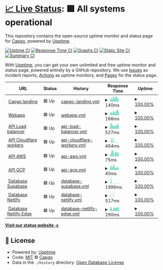 # [📈 Live Status](https://uptime.capgo.app): <!--live status--> **🟩 All systems operational**

This repository contains the open-source uptime monitor and status page for [Capgo](https://capgo.app), powered by [Upptime](https://github.com/upptime/upptime).

[![Uptime CI](https://github.com/Cap-go/upptime/workflows/Uptime%20CI/badge.svg)](https://github.com/Cap-go/upptime/actions?query=workflow%3A%22Uptime+CI%22)
[![Response Time CI](https://github.com/Cap-go/upptime/workflows/Response%20Time%20CI/badge.svg)](https://github.com/Cap-go/upptime/actions?query=workflow%3A%22Response+Time+CI%22)
[![Graphs CI](https://github.com/Cap-go/upptime/workflows/Graphs%20CI/badge.svg)](https://github.com/Cap-go/upptime/actions?query=workflow%3A%22Graphs+CI%22)
[![Static Site CI](https://github.com/Cap-go/upptime/workflows/Static%20Site%20CI/badge.svg)](https://github.com/Cap-go/upptime/actions?query=workflow%3A%22Static+Site+CI%22)
[![Summary CI](https://github.com/Cap-go/upptime/workflows/Summary%20CI/badge.svg)](https://github.com/Cap-go/upptime/actions?query=workflow%3A%22Summary+CI%22)

With [Upptime](https://upptime.js.org), you can get your own unlimited and free uptime monitor and status page, powered entirely by a GitHub repository. We use [Issues](https://github.com/Cap-go/upptime/issues) as incident reports, [Actions](https://github.com/Cap-go/upptime/actions) as uptime monitors, and [Pages](https://uptime.capgo.app) for the status page.

<!--start: status pages-->
<!-- This summary is generated by Upptime (https://github.com/upptime/upptime) -->
<!-- Do not edit this manually, your changes will be overwritten -->
<!-- prettier-ignore -->
| URL | Status | History | Response Time | Uptime |
| --- | ------ | ------- | ------------- | ------ |
| <img alt="" src="https://icons.duckduckgo.com/ip3/capgo.app.ico" height="13"> [Capgo landing](https://capgo.app) | 🟩 Up | [capgo-landing.yml](https://github.com/Cap-go/uptime/commits/HEAD/history/capgo-landing.yml) | <details><summary><img alt="Response time graph" src="./graphs/capgo-landing/response-time-week.png" height="20"> 140ms</summary><br><a href="https://uptime.capgo.app/history/capgo-landing"><img alt="Response time 140" src="https://img.shields.io/endpoint?url=https%3A%2F%2Fraw.githubusercontent.com%2FCap-go%2Fuptime%2FHEAD%2Fapi%2Fcapgo-landing%2Fresponse-time.json"></a><br><a href="https://uptime.capgo.app/history/capgo-landing"><img alt="24-hour response time 215" src="https://img.shields.io/endpoint?url=https%3A%2F%2Fraw.githubusercontent.com%2FCap-go%2Fuptime%2FHEAD%2Fapi%2Fcapgo-landing%2Fresponse-time-day.json"></a><br><a href="https://uptime.capgo.app/history/capgo-landing"><img alt="7-day response time 140" src="https://img.shields.io/endpoint?url=https%3A%2F%2Fraw.githubusercontent.com%2FCap-go%2Fuptime%2FHEAD%2Fapi%2Fcapgo-landing%2Fresponse-time-week.json"></a><br><a href="https://uptime.capgo.app/history/capgo-landing"><img alt="30-day response time 140" src="https://img.shields.io/endpoint?url=https%3A%2F%2Fraw.githubusercontent.com%2FCap-go%2Fuptime%2FHEAD%2Fapi%2Fcapgo-landing%2Fresponse-time-month.json"></a><br><a href="https://uptime.capgo.app/history/capgo-landing"><img alt="1-year response time 140" src="https://img.shields.io/endpoint?url=https%3A%2F%2Fraw.githubusercontent.com%2FCap-go%2Fuptime%2FHEAD%2Fapi%2Fcapgo-landing%2Fresponse-time-year.json"></a></details> | <details><summary><a href="https://uptime.capgo.app/history/capgo-landing">100.00%</a></summary><a href="https://uptime.capgo.app/history/capgo-landing"><img alt="All-time uptime 100.00%" src="https://img.shields.io/endpoint?url=https%3A%2F%2Fraw.githubusercontent.com%2FCap-go%2Fuptime%2FHEAD%2Fapi%2Fcapgo-landing%2Fuptime.json"></a><br><a href="https://uptime.capgo.app/history/capgo-landing"><img alt="24-hour uptime 100.00%" src="https://img.shields.io/endpoint?url=https%3A%2F%2Fraw.githubusercontent.com%2FCap-go%2Fuptime%2FHEAD%2Fapi%2Fcapgo-landing%2Fuptime-day.json"></a><br><a href="https://uptime.capgo.app/history/capgo-landing"><img alt="7-day uptime 100.00%" src="https://img.shields.io/endpoint?url=https%3A%2F%2Fraw.githubusercontent.com%2FCap-go%2Fuptime%2FHEAD%2Fapi%2Fcapgo-landing%2Fuptime-week.json"></a><br><a href="https://uptime.capgo.app/history/capgo-landing"><img alt="30-day uptime 100.00%" src="https://img.shields.io/endpoint?url=https%3A%2F%2Fraw.githubusercontent.com%2FCap-go%2Fuptime%2FHEAD%2Fapi%2Fcapgo-landing%2Fuptime-month.json"></a><br><a href="https://uptime.capgo.app/history/capgo-landing"><img alt="1-year uptime 100.00%" src="https://img.shields.io/endpoint?url=https%3A%2F%2Fraw.githubusercontent.com%2FCap-go%2Fuptime%2FHEAD%2Fapi%2Fcapgo-landing%2Fuptime-year.json"></a></details>
| <img alt="" src="https://icons.duckduckgo.com/ip3/web.capgo.app.ico" height="13"> [Webapp](https://web.capgo.app/) | 🟩 Up | [webapp.yml](https://github.com/Cap-go/uptime/commits/HEAD/history/webapp.yml) | <details><summary><img alt="Response time graph" src="./graphs/webapp/response-time-week.png" height="20"> 166ms</summary><br><a href="https://uptime.capgo.app/history/webapp"><img alt="Response time 166" src="https://img.shields.io/endpoint?url=https%3A%2F%2Fraw.githubusercontent.com%2FCap-go%2Fuptime%2FHEAD%2Fapi%2Fwebapp%2Fresponse-time.json"></a><br><a href="https://uptime.capgo.app/history/webapp"><img alt="24-hour response time 170" src="https://img.shields.io/endpoint?url=https%3A%2F%2Fraw.githubusercontent.com%2FCap-go%2Fuptime%2FHEAD%2Fapi%2Fwebapp%2Fresponse-time-day.json"></a><br><a href="https://uptime.capgo.app/history/webapp"><img alt="7-day response time 166" src="https://img.shields.io/endpoint?url=https%3A%2F%2Fraw.githubusercontent.com%2FCap-go%2Fuptime%2FHEAD%2Fapi%2Fwebapp%2Fresponse-time-week.json"></a><br><a href="https://uptime.capgo.app/history/webapp"><img alt="30-day response time 166" src="https://img.shields.io/endpoint?url=https%3A%2F%2Fraw.githubusercontent.com%2FCap-go%2Fuptime%2FHEAD%2Fapi%2Fwebapp%2Fresponse-time-month.json"></a><br><a href="https://uptime.capgo.app/history/webapp"><img alt="1-year response time 166" src="https://img.shields.io/endpoint?url=https%3A%2F%2Fraw.githubusercontent.com%2FCap-go%2Fuptime%2FHEAD%2Fapi%2Fwebapp%2Fresponse-time-year.json"></a></details> | <details><summary><a href="https://uptime.capgo.app/history/webapp">100.00%</a></summary><a href="https://uptime.capgo.app/history/webapp"><img alt="All-time uptime 100.00%" src="https://img.shields.io/endpoint?url=https%3A%2F%2Fraw.githubusercontent.com%2FCap-go%2Fuptime%2FHEAD%2Fapi%2Fwebapp%2Fuptime.json"></a><br><a href="https://uptime.capgo.app/history/webapp"><img alt="24-hour uptime 100.00%" src="https://img.shields.io/endpoint?url=https%3A%2F%2Fraw.githubusercontent.com%2FCap-go%2Fuptime%2FHEAD%2Fapi%2Fwebapp%2Fuptime-day.json"></a><br><a href="https://uptime.capgo.app/history/webapp"><img alt="7-day uptime 100.00%" src="https://img.shields.io/endpoint?url=https%3A%2F%2Fraw.githubusercontent.com%2FCap-go%2Fuptime%2FHEAD%2Fapi%2Fwebapp%2Fuptime-week.json"></a><br><a href="https://uptime.capgo.app/history/webapp"><img alt="30-day uptime 100.00%" src="https://img.shields.io/endpoint?url=https%3A%2F%2Fraw.githubusercontent.com%2FCap-go%2Fuptime%2FHEAD%2Fapi%2Fwebapp%2Fuptime-month.json"></a><br><a href="https://uptime.capgo.app/history/webapp"><img alt="1-year uptime 100.00%" src="https://img.shields.io/endpoint?url=https%3A%2F%2Fraw.githubusercontent.com%2FCap-go%2Fuptime%2FHEAD%2Fapi%2Fwebapp%2Fuptime-year.json"></a></details>
| <img alt="" src="https://icons.duckduckgo.com/ip3/api.capgo.app.ico" height="13"> [API Load balancer](https://api.capgo.app/ok) | 🟩 Up | [api-load-balancer.yml](https://github.com/Cap-go/uptime/commits/HEAD/history/api-load-balancer.yml) | <details><summary><img alt="Response time graph" src="./graphs/api-load-balancer/response-time-week.png" height="20"> 527ms</summary><br><a href="https://uptime.capgo.app/history/api-load-balancer"><img alt="Response time 527" src="https://img.shields.io/endpoint?url=https%3A%2F%2Fraw.githubusercontent.com%2FCap-go%2Fuptime%2FHEAD%2Fapi%2Fapi-load-balancer%2Fresponse-time.json"></a><br><a href="https://uptime.capgo.app/history/api-load-balancer"><img alt="24-hour response time 857" src="https://img.shields.io/endpoint?url=https%3A%2F%2Fraw.githubusercontent.com%2FCap-go%2Fuptime%2FHEAD%2Fapi%2Fapi-load-balancer%2Fresponse-time-day.json"></a><br><a href="https://uptime.capgo.app/history/api-load-balancer"><img alt="7-day response time 527" src="https://img.shields.io/endpoint?url=https%3A%2F%2Fraw.githubusercontent.com%2FCap-go%2Fuptime%2FHEAD%2Fapi%2Fapi-load-balancer%2Fresponse-time-week.json"></a><br><a href="https://uptime.capgo.app/history/api-load-balancer"><img alt="30-day response time 527" src="https://img.shields.io/endpoint?url=https%3A%2F%2Fraw.githubusercontent.com%2FCap-go%2Fuptime%2FHEAD%2Fapi%2Fapi-load-balancer%2Fresponse-time-month.json"></a><br><a href="https://uptime.capgo.app/history/api-load-balancer"><img alt="1-year response time 527" src="https://img.shields.io/endpoint?url=https%3A%2F%2Fraw.githubusercontent.com%2FCap-go%2Fuptime%2FHEAD%2Fapi%2Fapi-load-balancer%2Fresponse-time-year.json"></a></details> | <details><summary><a href="https://uptime.capgo.app/history/api-load-balancer">100.00%</a></summary><a href="https://uptime.capgo.app/history/api-load-balancer"><img alt="All-time uptime 100.00%" src="https://img.shields.io/endpoint?url=https%3A%2F%2Fraw.githubusercontent.com%2FCap-go%2Fuptime%2FHEAD%2Fapi%2Fapi-load-balancer%2Fuptime.json"></a><br><a href="https://uptime.capgo.app/history/api-load-balancer"><img alt="24-hour uptime 100.00%" src="https://img.shields.io/endpoint?url=https%3A%2F%2Fraw.githubusercontent.com%2FCap-go%2Fuptime%2FHEAD%2Fapi%2Fapi-load-balancer%2Fuptime-day.json"></a><br><a href="https://uptime.capgo.app/history/api-load-balancer"><img alt="7-day uptime 100.00%" src="https://img.shields.io/endpoint?url=https%3A%2F%2Fraw.githubusercontent.com%2FCap-go%2Fuptime%2FHEAD%2Fapi%2Fapi-load-balancer%2Fuptime-week.json"></a><br><a href="https://uptime.capgo.app/history/api-load-balancer"><img alt="30-day uptime 100.00%" src="https://img.shields.io/endpoint?url=https%3A%2F%2Fraw.githubusercontent.com%2FCap-go%2Fuptime%2FHEAD%2Fapi%2Fapi-load-balancer%2Fuptime-month.json"></a><br><a href="https://uptime.capgo.app/history/api-load-balancer"><img alt="1-year uptime 100.00%" src="https://img.shields.io/endpoint?url=https%3A%2F%2Fraw.githubusercontent.com%2FCap-go%2Fuptime%2FHEAD%2Fapi%2Fapi-load-balancer%2Fuptime-year.json"></a></details>
| <img alt="" src="https://icons.duckduckgo.com/ip3/xvwzpoazmxkqosrdewyv.functions.supabase.co.ico" height="13"> [API Cloudflare workers](https://xvwzpoazmxkqosrdewyv.functions.supabase.co/ok) | 🟩 Up | [api-cloudflare-workers.yml](https://github.com/Cap-go/uptime/commits/HEAD/history/api-cloudflare-workers.yml) | <details><summary><img alt="Response time graph" src="./graphs/api-cloudflare-workers/response-time-week.png" height="20"> 464ms</summary><br><a href="https://uptime.capgo.app/history/api-cloudflare-workers"><img alt="Response time 464" src="https://img.shields.io/endpoint?url=https%3A%2F%2Fraw.githubusercontent.com%2FCap-go%2Fuptime%2FHEAD%2Fapi%2Fapi-cloudflare-workers%2Fresponse-time.json"></a><br><a href="https://uptime.capgo.app/history/api-cloudflare-workers"><img alt="24-hour response time 1247" src="https://img.shields.io/endpoint?url=https%3A%2F%2Fraw.githubusercontent.com%2FCap-go%2Fuptime%2FHEAD%2Fapi%2Fapi-cloudflare-workers%2Fresponse-time-day.json"></a><br><a href="https://uptime.capgo.app/history/api-cloudflare-workers"><img alt="7-day response time 464" src="https://img.shields.io/endpoint?url=https%3A%2F%2Fraw.githubusercontent.com%2FCap-go%2Fuptime%2FHEAD%2Fapi%2Fapi-cloudflare-workers%2Fresponse-time-week.json"></a><br><a href="https://uptime.capgo.app/history/api-cloudflare-workers"><img alt="30-day response time 464" src="https://img.shields.io/endpoint?url=https%3A%2F%2Fraw.githubusercontent.com%2FCap-go%2Fuptime%2FHEAD%2Fapi%2Fapi-cloudflare-workers%2Fresponse-time-month.json"></a><br><a href="https://uptime.capgo.app/history/api-cloudflare-workers"><img alt="1-year response time 464" src="https://img.shields.io/endpoint?url=https%3A%2F%2Fraw.githubusercontent.com%2FCap-go%2Fuptime%2FHEAD%2Fapi%2Fapi-cloudflare-workers%2Fresponse-time-year.json"></a></details> | <details><summary><a href="https://uptime.capgo.app/history/api-cloudflare-workers">100.00%</a></summary><a href="https://uptime.capgo.app/history/api-cloudflare-workers"><img alt="All-time uptime 100.00%" src="https://img.shields.io/endpoint?url=https%3A%2F%2Fraw.githubusercontent.com%2FCap-go%2Fuptime%2FHEAD%2Fapi%2Fapi-cloudflare-workers%2Fuptime.json"></a><br><a href="https://uptime.capgo.app/history/api-cloudflare-workers"><img alt="24-hour uptime 100.00%" src="https://img.shields.io/endpoint?url=https%3A%2F%2Fraw.githubusercontent.com%2FCap-go%2Fuptime%2FHEAD%2Fapi%2Fapi-cloudflare-workers%2Fuptime-day.json"></a><br><a href="https://uptime.capgo.app/history/api-cloudflare-workers"><img alt="7-day uptime 100.00%" src="https://img.shields.io/endpoint?url=https%3A%2F%2Fraw.githubusercontent.com%2FCap-go%2Fuptime%2FHEAD%2Fapi%2Fapi-cloudflare-workers%2Fuptime-week.json"></a><br><a href="https://uptime.capgo.app/history/api-cloudflare-workers"><img alt="30-day uptime 100.00%" src="https://img.shields.io/endpoint?url=https%3A%2F%2Fraw.githubusercontent.com%2FCap-go%2Fuptime%2FHEAD%2Fapi%2Fapi-cloudflare-workers%2Fuptime-month.json"></a><br><a href="https://uptime.capgo.app/history/api-cloudflare-workers"><img alt="1-year uptime 100.00%" src="https://img.shields.io/endpoint?url=https%3A%2F%2Fraw.githubusercontent.com%2FCap-go%2Fuptime%2FHEAD%2Fapi%2Fapi-cloudflare-workers%2Fuptime-year.json"></a></details>
| <img alt="" src="https://icons.duckduckgo.com/ip3/web.capgo.app.ico" height="13"> [API AWS](https://web.capgo.app/ok) | 🟩 Up | [api-aws.yml](https://github.com/Cap-go/uptime/commits/HEAD/history/api-aws.yml) | <details><summary><img alt="Response time graph" src="./graphs/api-aws/response-time-week.png" height="20"> 75ms</summary><br><a href="https://uptime.capgo.app/history/api-aws"><img alt="Response time 75" src="https://img.shields.io/endpoint?url=https%3A%2F%2Fraw.githubusercontent.com%2FCap-go%2Fuptime%2FHEAD%2Fapi%2Fapi-aws%2Fresponse-time.json"></a><br><a href="https://uptime.capgo.app/history/api-aws"><img alt="24-hour response time 58" src="https://img.shields.io/endpoint?url=https%3A%2F%2Fraw.githubusercontent.com%2FCap-go%2Fuptime%2FHEAD%2Fapi%2Fapi-aws%2Fresponse-time-day.json"></a><br><a href="https://uptime.capgo.app/history/api-aws"><img alt="7-day response time 75" src="https://img.shields.io/endpoint?url=https%3A%2F%2Fraw.githubusercontent.com%2FCap-go%2Fuptime%2FHEAD%2Fapi%2Fapi-aws%2Fresponse-time-week.json"></a><br><a href="https://uptime.capgo.app/history/api-aws"><img alt="30-day response time 75" src="https://img.shields.io/endpoint?url=https%3A%2F%2Fraw.githubusercontent.com%2FCap-go%2Fuptime%2FHEAD%2Fapi%2Fapi-aws%2Fresponse-time-month.json"></a><br><a href="https://uptime.capgo.app/history/api-aws"><img alt="1-year response time 75" src="https://img.shields.io/endpoint?url=https%3A%2F%2Fraw.githubusercontent.com%2FCap-go%2Fuptime%2FHEAD%2Fapi%2Fapi-aws%2Fresponse-time-year.json"></a></details> | <details><summary><a href="https://uptime.capgo.app/history/api-aws">100.00%</a></summary><a href="https://uptime.capgo.app/history/api-aws"><img alt="All-time uptime 100.00%" src="https://img.shields.io/endpoint?url=https%3A%2F%2Fraw.githubusercontent.com%2FCap-go%2Fuptime%2FHEAD%2Fapi%2Fapi-aws%2Fuptime.json"></a><br><a href="https://uptime.capgo.app/history/api-aws"><img alt="24-hour uptime 100.00%" src="https://img.shields.io/endpoint?url=https%3A%2F%2Fraw.githubusercontent.com%2FCap-go%2Fuptime%2FHEAD%2Fapi%2Fapi-aws%2Fuptime-day.json"></a><br><a href="https://uptime.capgo.app/history/api-aws"><img alt="7-day uptime 100.00%" src="https://img.shields.io/endpoint?url=https%3A%2F%2Fraw.githubusercontent.com%2FCap-go%2Fuptime%2FHEAD%2Fapi%2Fapi-aws%2Fuptime-week.json"></a><br><a href="https://uptime.capgo.app/history/api-aws"><img alt="30-day uptime 100.00%" src="https://img.shields.io/endpoint?url=https%3A%2F%2Fraw.githubusercontent.com%2FCap-go%2Fuptime%2FHEAD%2Fapi%2Fapi-aws%2Fuptime-month.json"></a><br><a href="https://uptime.capgo.app/history/api-aws"><img alt="1-year uptime 100.00%" src="https://img.shields.io/endpoint?url=https%3A%2F%2Fraw.githubusercontent.com%2FCap-go%2Fuptime%2FHEAD%2Fapi%2Fapi-aws%2Fuptime-year.json"></a></details>
| <img alt="" src="https://icons.duckduckgo.com/ip3/web.capgo.app.ico" height="13"> [API GCP](https://web.capgo.app/ok) | 🟩 Up | [api-gcp.yml](https://github.com/Cap-go/uptime/commits/HEAD/history/api-gcp.yml) | <details><summary><img alt="Response time graph" src="./graphs/api-gcp/response-time-week.png" height="20"> 40ms</summary><br><a href="https://uptime.capgo.app/history/api-gcp"><img alt="Response time 40" src="https://img.shields.io/endpoint?url=https%3A%2F%2Fraw.githubusercontent.com%2FCap-go%2Fuptime%2FHEAD%2Fapi%2Fapi-gcp%2Fresponse-time.json"></a><br><a href="https://uptime.capgo.app/history/api-gcp"><img alt="24-hour response time 56" src="https://img.shields.io/endpoint?url=https%3A%2F%2Fraw.githubusercontent.com%2FCap-go%2Fuptime%2FHEAD%2Fapi%2Fapi-gcp%2Fresponse-time-day.json"></a><br><a href="https://uptime.capgo.app/history/api-gcp"><img alt="7-day response time 40" src="https://img.shields.io/endpoint?url=https%3A%2F%2Fraw.githubusercontent.com%2FCap-go%2Fuptime%2FHEAD%2Fapi%2Fapi-gcp%2Fresponse-time-week.json"></a><br><a href="https://uptime.capgo.app/history/api-gcp"><img alt="30-day response time 40" src="https://img.shields.io/endpoint?url=https%3A%2F%2Fraw.githubusercontent.com%2FCap-go%2Fuptime%2FHEAD%2Fapi%2Fapi-gcp%2Fresponse-time-month.json"></a><br><a href="https://uptime.capgo.app/history/api-gcp"><img alt="1-year response time 40" src="https://img.shields.io/endpoint?url=https%3A%2F%2Fraw.githubusercontent.com%2FCap-go%2Fuptime%2FHEAD%2Fapi%2Fapi-gcp%2Fresponse-time-year.json"></a></details> | <details><summary><a href="https://uptime.capgo.app/history/api-gcp">100.00%</a></summary><a href="https://uptime.capgo.app/history/api-gcp"><img alt="All-time uptime 100.00%" src="https://img.shields.io/endpoint?url=https%3A%2F%2Fraw.githubusercontent.com%2FCap-go%2Fuptime%2FHEAD%2Fapi%2Fapi-gcp%2Fuptime.json"></a><br><a href="https://uptime.capgo.app/history/api-gcp"><img alt="24-hour uptime 100.00%" src="https://img.shields.io/endpoint?url=https%3A%2F%2Fraw.githubusercontent.com%2FCap-go%2Fuptime%2FHEAD%2Fapi%2Fapi-gcp%2Fuptime-day.json"></a><br><a href="https://uptime.capgo.app/history/api-gcp"><img alt="7-day uptime 100.00%" src="https://img.shields.io/endpoint?url=https%3A%2F%2Fraw.githubusercontent.com%2FCap-go%2Fuptime%2FHEAD%2Fapi%2Fapi-gcp%2Fuptime-week.json"></a><br><a href="https://uptime.capgo.app/history/api-gcp"><img alt="30-day uptime 100.00%" src="https://img.shields.io/endpoint?url=https%3A%2F%2Fraw.githubusercontent.com%2FCap-go%2Fuptime%2FHEAD%2Fapi%2Fapi-gcp%2Fuptime-month.json"></a><br><a href="https://uptime.capgo.app/history/api-gcp"><img alt="1-year uptime 100.00%" src="https://img.shields.io/endpoint?url=https%3A%2F%2Fraw.githubusercontent.com%2FCap-go%2Fuptime%2FHEAD%2Fapi%2Fapi-gcp%2Fuptime-year.json"></a></details>
| <img alt="" src="https://icons.duckduckgo.com/ip3/supabase.capgo.app.ico" height="13"> [Database Supabase](https://supabase.capgo.app/ok?service=database) | 🟩 Up | [database-supabase.yml](https://github.com/Cap-go/uptime/commits/HEAD/history/database-supabase.yml) | <details><summary><img alt="Response time graph" src="./graphs/database-supabase/response-time-week.png" height="20"> 1996ms</summary><br><a href="https://uptime.capgo.app/history/database-supabase"><img alt="Response time 1996" src="https://img.shields.io/endpoint?url=https%3A%2F%2Fraw.githubusercontent.com%2FCap-go%2Fuptime%2FHEAD%2Fapi%2Fdatabase-supabase%2Fresponse-time.json"></a><br><a href="https://uptime.capgo.app/history/database-supabase"><img alt="24-hour response time 869" src="https://img.shields.io/endpoint?url=https%3A%2F%2Fraw.githubusercontent.com%2FCap-go%2Fuptime%2FHEAD%2Fapi%2Fdatabase-supabase%2Fresponse-time-day.json"></a><br><a href="https://uptime.capgo.app/history/database-supabase"><img alt="7-day response time 1996" src="https://img.shields.io/endpoint?url=https%3A%2F%2Fraw.githubusercontent.com%2FCap-go%2Fuptime%2FHEAD%2Fapi%2Fdatabase-supabase%2Fresponse-time-week.json"></a><br><a href="https://uptime.capgo.app/history/database-supabase"><img alt="30-day response time 1996" src="https://img.shields.io/endpoint?url=https%3A%2F%2Fraw.githubusercontent.com%2FCap-go%2Fuptime%2FHEAD%2Fapi%2Fdatabase-supabase%2Fresponse-time-month.json"></a><br><a href="https://uptime.capgo.app/history/database-supabase"><img alt="1-year response time 1996" src="https://img.shields.io/endpoint?url=https%3A%2F%2Fraw.githubusercontent.com%2FCap-go%2Fuptime%2FHEAD%2Fapi%2Fdatabase-supabase%2Fresponse-time-year.json"></a></details> | <details><summary><a href="https://uptime.capgo.app/history/database-supabase">100.00%</a></summary><a href="https://uptime.capgo.app/history/database-supabase"><img alt="All-time uptime 100.00%" src="https://img.shields.io/endpoint?url=https%3A%2F%2Fraw.githubusercontent.com%2FCap-go%2Fuptime%2FHEAD%2Fapi%2Fdatabase-supabase%2Fuptime.json"></a><br><a href="https://uptime.capgo.app/history/database-supabase"><img alt="24-hour uptime 100.00%" src="https://img.shields.io/endpoint?url=https%3A%2F%2Fraw.githubusercontent.com%2FCap-go%2Fuptime%2FHEAD%2Fapi%2Fdatabase-supabase%2Fuptime-day.json"></a><br><a href="https://uptime.capgo.app/history/database-supabase"><img alt="7-day uptime 100.00%" src="https://img.shields.io/endpoint?url=https%3A%2F%2Fraw.githubusercontent.com%2FCap-go%2Fuptime%2FHEAD%2Fapi%2Fdatabase-supabase%2Fuptime-week.json"></a><br><a href="https://uptime.capgo.app/history/database-supabase"><img alt="30-day uptime 100.00%" src="https://img.shields.io/endpoint?url=https%3A%2F%2Fraw.githubusercontent.com%2FCap-go%2Fuptime%2FHEAD%2Fapi%2Fdatabase-supabase%2Fuptime-month.json"></a><br><a href="https://uptime.capgo.app/history/database-supabase"><img alt="1-year uptime 100.00%" src="https://img.shields.io/endpoint?url=https%3A%2F%2Fraw.githubusercontent.com%2FCap-go%2Fuptime%2FHEAD%2Fapi%2Fdatabase-supabase%2Fuptime-year.json"></a></details>
| <img alt="" src="https://icons.duckduckgo.com/ip3/netlify.capgo.app.ico" height="13"> [Database Netlify](https://netlify.capgo.app/ok?service=database) | 🟩 Up | [database-netlify.yml](https://github.com/Cap-go/uptime/commits/HEAD/history/database-netlify.yml) | <details><summary><img alt="Response time graph" src="./graphs/database-netlify/response-time-week.png" height="20"> 517ms</summary><br><a href="https://uptime.capgo.app/history/database-netlify"><img alt="Response time 517" src="https://img.shields.io/endpoint?url=https%3A%2F%2Fraw.githubusercontent.com%2FCap-go%2Fuptime%2FHEAD%2Fapi%2Fdatabase-netlify%2Fresponse-time.json"></a><br><a href="https://uptime.capgo.app/history/database-netlify"><img alt="24-hour response time 456" src="https://img.shields.io/endpoint?url=https%3A%2F%2Fraw.githubusercontent.com%2FCap-go%2Fuptime%2FHEAD%2Fapi%2Fdatabase-netlify%2Fresponse-time-day.json"></a><br><a href="https://uptime.capgo.app/history/database-netlify"><img alt="7-day response time 517" src="https://img.shields.io/endpoint?url=https%3A%2F%2Fraw.githubusercontent.com%2FCap-go%2Fuptime%2FHEAD%2Fapi%2Fdatabase-netlify%2Fresponse-time-week.json"></a><br><a href="https://uptime.capgo.app/history/database-netlify"><img alt="30-day response time 517" src="https://img.shields.io/endpoint?url=https%3A%2F%2Fraw.githubusercontent.com%2FCap-go%2Fuptime%2FHEAD%2Fapi%2Fdatabase-netlify%2Fresponse-time-month.json"></a><br><a href="https://uptime.capgo.app/history/database-netlify"><img alt="1-year response time 517" src="https://img.shields.io/endpoint?url=https%3A%2F%2Fraw.githubusercontent.com%2FCap-go%2Fuptime%2FHEAD%2Fapi%2Fdatabase-netlify%2Fresponse-time-year.json"></a></details> | <details><summary><a href="https://uptime.capgo.app/history/database-netlify">100.00%</a></summary><a href="https://uptime.capgo.app/history/database-netlify"><img alt="All-time uptime 100.00%" src="https://img.shields.io/endpoint?url=https%3A%2F%2Fraw.githubusercontent.com%2FCap-go%2Fuptime%2FHEAD%2Fapi%2Fdatabase-netlify%2Fuptime.json"></a><br><a href="https://uptime.capgo.app/history/database-netlify"><img alt="24-hour uptime 100.00%" src="https://img.shields.io/endpoint?url=https%3A%2F%2Fraw.githubusercontent.com%2FCap-go%2Fuptime%2FHEAD%2Fapi%2Fdatabase-netlify%2Fuptime-day.json"></a><br><a href="https://uptime.capgo.app/history/database-netlify"><img alt="7-day uptime 100.00%" src="https://img.shields.io/endpoint?url=https%3A%2F%2Fraw.githubusercontent.com%2FCap-go%2Fuptime%2FHEAD%2Fapi%2Fdatabase-netlify%2Fuptime-week.json"></a><br><a href="https://uptime.capgo.app/history/database-netlify"><img alt="30-day uptime 100.00%" src="https://img.shields.io/endpoint?url=https%3A%2F%2Fraw.githubusercontent.com%2FCap-go%2Fuptime%2FHEAD%2Fapi%2Fdatabase-netlify%2Fuptime-month.json"></a><br><a href="https://uptime.capgo.app/history/database-netlify"><img alt="1-year uptime 100.00%" src="https://img.shields.io/endpoint?url=https%3A%2F%2Fraw.githubusercontent.com%2FCap-go%2Fuptime%2FHEAD%2Fapi%2Fdatabase-netlify%2Fuptime-year.json"></a></details>
| <img alt="" src="https://icons.duckduckgo.com/ip3/netlify-edge.capgo.app.ico" height="13"> [Database Netlify Edge](https://netlify-edge.capgo.app/ok?service=database) | 🟩 Up | [database-netlify-edge.yml](https://github.com/Cap-go/uptime/commits/HEAD/history/database-netlify-edge.yml) | <details><summary><img alt="Response time graph" src="./graphs/database-netlify-edge/response-time-week.png" height="20"> 290ms</summary><br><a href="https://uptime.capgo.app/history/database-netlify-edge"><img alt="Response time 290" src="https://img.shields.io/endpoint?url=https%3A%2F%2Fraw.githubusercontent.com%2FCap-go%2Fuptime%2FHEAD%2Fapi%2Fdatabase-netlify-edge%2Fresponse-time.json"></a><br><a href="https://uptime.capgo.app/history/database-netlify-edge"><img alt="24-hour response time 287" src="https://img.shields.io/endpoint?url=https%3A%2F%2Fraw.githubusercontent.com%2FCap-go%2Fuptime%2FHEAD%2Fapi%2Fdatabase-netlify-edge%2Fresponse-time-day.json"></a><br><a href="https://uptime.capgo.app/history/database-netlify-edge"><img alt="7-day response time 290" src="https://img.shields.io/endpoint?url=https%3A%2F%2Fraw.githubusercontent.com%2FCap-go%2Fuptime%2FHEAD%2Fapi%2Fdatabase-netlify-edge%2Fresponse-time-week.json"></a><br><a href="https://uptime.capgo.app/history/database-netlify-edge"><img alt="30-day response time 290" src="https://img.shields.io/endpoint?url=https%3A%2F%2Fraw.githubusercontent.com%2FCap-go%2Fuptime%2FHEAD%2Fapi%2Fdatabase-netlify-edge%2Fresponse-time-month.json"></a><br><a href="https://uptime.capgo.app/history/database-netlify-edge"><img alt="1-year response time 290" src="https://img.shields.io/endpoint?url=https%3A%2F%2Fraw.githubusercontent.com%2FCap-go%2Fuptime%2FHEAD%2Fapi%2Fdatabase-netlify-edge%2Fresponse-time-year.json"></a></details> | <details><summary><a href="https://uptime.capgo.app/history/database-netlify-edge">100.00%</a></summary><a href="https://uptime.capgo.app/history/database-netlify-edge"><img alt="All-time uptime 100.00%" src="https://img.shields.io/endpoint?url=https%3A%2F%2Fraw.githubusercontent.com%2FCap-go%2Fuptime%2FHEAD%2Fapi%2Fdatabase-netlify-edge%2Fuptime.json"></a><br><a href="https://uptime.capgo.app/history/database-netlify-edge"><img alt="24-hour uptime 100.00%" src="https://img.shields.io/endpoint?url=https%3A%2F%2Fraw.githubusercontent.com%2FCap-go%2Fuptime%2FHEAD%2Fapi%2Fdatabase-netlify-edge%2Fuptime-day.json"></a><br><a href="https://uptime.capgo.app/history/database-netlify-edge"><img alt="7-day uptime 100.00%" src="https://img.shields.io/endpoint?url=https%3A%2F%2Fraw.githubusercontent.com%2FCap-go%2Fuptime%2FHEAD%2Fapi%2Fdatabase-netlify-edge%2Fuptime-week.json"></a><br><a href="https://uptime.capgo.app/history/database-netlify-edge"><img alt="30-day uptime 100.00%" src="https://img.shields.io/endpoint?url=https%3A%2F%2Fraw.githubusercontent.com%2FCap-go%2Fuptime%2FHEAD%2Fapi%2Fdatabase-netlify-edge%2Fuptime-month.json"></a><br><a href="https://uptime.capgo.app/history/database-netlify-edge"><img alt="1-year uptime 100.00%" src="https://img.shields.io/endpoint?url=https%3A%2F%2Fraw.githubusercontent.com%2FCap-go%2Fuptime%2FHEAD%2Fapi%2Fdatabase-netlify-edge%2Fuptime-year.json"></a></details>

<!--end: status pages-->

[**Visit our status website →**](https://uptime.capgo.app)

## 📄 License

- Powered by: [Upptime](https://github.com/upptime/upptime)
- Code: [MIT](./LICENSE) © [Capgo](https://capgo.app)
- Data in the `./history` directory: [Open Database License](https://opendatacommons.org/licenses/odbl/1-0/)
